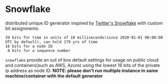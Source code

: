 # Snowflake

distributed unique ID generator inspired by [Twitter's Snowflake](https://en.wikipedia.org/wiki/Snowflake_ID) with custom bit assignments:

```text
39 bits for time in units of 10 milliseconds(since 2020-01-01 00:00:00 UTC by default), can hold 179 yrs of time
16 bits for a node ID
 8 bits for a sequence number
```

`snowflake` provide an out of box default settings for usage on public cloud and containers(such as AWS, Azure)
using the lowest 16 bits of the private ip address as node ID.
**NOTE: please don't run multiple instance in same machine/container with the default generator**
